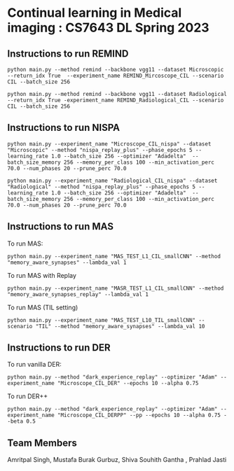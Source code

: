 # Continual learning in Medical imaging : CS7643 DL Spring 2023 


## Instructions to run REMIND
```console
python main.py --method remind --backbone vgg11 --dataset Microscopic  --return_idx True  --experiment_name REMIND_Mircoscope_CIL --scenario CIL --batch_size 256
```
```console
python main.py --method remind --backbone vgg11 --dataset Radiological  --return_idx True -experiment_name REMIND_Radiological_CIL --scenario CIL --batch_size 256
```


## Instructions to run NISPA
```console
python main.py --experiment_name "Microscope_CIL_nispa" --dataset "Microscopic" --method "nispa_replay_plus" --phase_epochs 5 --learning_rate 1.0 --batch_size 256 --optimizer "Adadelta"  --batch_size_memory 256 --memory_per_class 100 --min_activation_perc 70.0 --num_phases 20 --prune_perc 70.0
```
```console
python main.py --experiment_name "Radiological_CIL_nispa" --dataset "Radiological" --method "nispa_replay_plus" --phase_epochs 5 --learning_rate 1.0 --batch_size 256 --optimizer "Adadelta"  --batch_size_memory 256 --memory_per_class 100 --min_activation_perc 70.0 --num_phases 20 --prune_perc 70.0
```

## Instructions to run MAS
To run MAS:

```console
python main.py --experiment_name "MAS_TEST_L1_CIL_smallCNN" --method "memory_aware_synapses" --lambda_val 1
```

To run MAS with Replay

```console
python main.py --experiment_name "MASR_TEST_L1_CIL_smallCNN" --method "memory_aware_synapses_replay" --lambda_val 1
```

To run MAS (TIL setting)

```console
python main.py --experiment_name "MAS_TEST_L10_TIL_smallCNN" --scenario "TIL" --method "memory_aware_synapses" --lambda_val 10
```
## Instructions to run DER

To run vanilla DER:

```console
python main.py --method "dark_experience_replay" --optimizer "Adam" --experiment_name "Microscope_CIL_DER" --epochs 10 --alpha 0.75
```

To run DER++

```console
python main.py --method "dark_experience_replay" --optimizer "Adam" --experiment_name "Microscope_CIL_DERPP" --pp --epochs 10 --alpha 0.75 --beta 0.5
```

## Team Members
Amritpal Singh, Mustafa Burak Gurbuz, Shiva Souhith Gantha , Prahlad Jasti 
